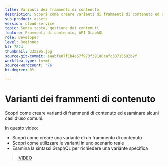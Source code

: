 ```yaml
---
title: Varianti dei frammenti di contenuto
description: Scopri come creare varianti di frammenti di contenuto ed esaminare alcuni casi d’uso comuni.
sub-product: assets
version: cloud-service
topic: Senza testa, gestione dei contenuti
feature: Frammenti di contenuto, API GraphQL
role: Developer
level: Beginner
kt: 7874
thumbnail: 333295.jpg
source-git-commit: e4abfe07f1b4e67f973f39186aafc33715592b2f
workflow-type: tm+mt
source-wordcount: '76'
ht-degree: 0%

---
```



# Varianti dei frammenti di contenuto

Scopri come creare varianti di frammenti di contenuto ed esaminare alcuni casi d’uso comuni.

In questo video:

+ Scopri come creare una variante di un frammento di contenuto
+ Scopri come utilizzare le varianti in uno scenario reale
+ Esamina la sintassi GraphQL per richiedere una variante specifica

>[!VIDEO](https://video.tv.adobe.com/v/333295/?quality=12&learn=on)

